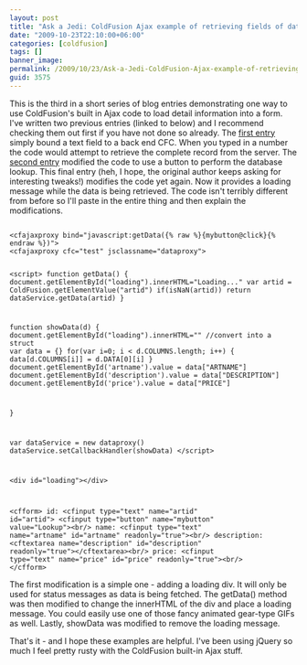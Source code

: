 ```yaml
---
layout: post
title: "Ask a Jedi: ColdFusion Ajax example of retrieving fields of data (3)"
date: "2009-10-23T22:10:00+06:00"
categories: [coldfusion]
tags: []
banner_image: 
permalink: /2009/10/23/Ask-a-Jedi-ColdFusion-Ajax-example-of-retrieving-fields-of-data-3
guid: 3575
---
```


This is the third in a short series of blog entries demonstrating one way to use ColdFusion's built in Ajax code to load detail information into a form. I've written two previous entries (linked to below) and I recommend checking them out first if you have not done so already. The <a href="http://www.raymondcamden.com/index.cfm/2009/10/18/Ask-a-Jedi-ColdFusion-Ajax-example-of-retrieving-fields-of-data">first entry</a> simply bound a text field to a back end CFC. When you typed in a number the code would attempt to retrieve the complete record from the server. The <a href="http://www.coldfusionjedi.com/index.cfm/2009/10/18/Ask-a-Jedi-ColdFusion-Ajax-example-of-retrieving-fields-of-data-2">second entry</a> modified the code to use a button to perform the database lookup. This final entry (heh, I hope, the original author keeps asking for interesting tweaks!) modifies the code yet again. Now it provides a loading message while the data is being retrieved. The code isn't terribly different from before so I'll paste in the entire thing and then explain the modifications.
<!--more-->
<code>
&lt;cfajaxproxy bind="javascript:getData({% raw %}{mybutton@click}{% endraw %})"&gt;
&lt;cfajaxproxy cfc="test" jsclassname="dataproxy"&gt;

&lt;script&gt;
function getData() {
	document.getElementById("loading").innerHTML="Loading..."
	var artid = ColdFusion.getElementValue("artid")
	if(isNaN(artid)) return
	dataService.getData(artid)
}

function showData(d) {
	document.getElementById("loading").innerHTML=""
	//convert into a struct
	var data = {}
	for(var i=0; i &lt; d.COLUMNS.length; i++) {
		data[d.COLUMNS[i]] = d.DATA[0][i]
	}
	document.getElementById('artname').value = data["ARTNAME"]
	document.getElementById('description').value = data["DESCRIPTION"]
	document.getElementById('price').value = data["PRICE"]
	
}

var dataService = new dataproxy()
dataService.setCallbackHandler(showData)
&lt;/script&gt;

&lt;div id="loading"&gt;&lt;/div&gt;

&lt;cfform&gt;
id: &lt;cfinput type="text" name="artid" id="artid"&gt; &lt;cfinput type="button" name="mybutton" value="Lookup"&gt;&lt;br/&gt;
name: &lt;cfinput type="text" name="artname" id="artname" readonly="true"&gt;&lt;br/&gt;
description: &lt;cftextarea name="description" id="description" readonly="true"&gt;&lt;/cftextarea&gt;&lt;br/&gt;
price: &lt;cfinput type="text" name="price" id="price" readonly="true"&gt;&lt;br/&gt;
&lt;/cfform&gt;
</code>

The first modification is a simple one - adding a loading div. It will only be used for status messages as data is being fetched. The getData() method was then modified to change the innerHTML of the div and place a loading message. You could easily use one of those fancy animated gear-type GIFs as well. Lastly, showData was modified to remove the loading message. 

That's it - and I hope these examples are helpful. I've been using jQuery so much I feel pretty rusty with the ColdFusion built-in Ajax stuff.